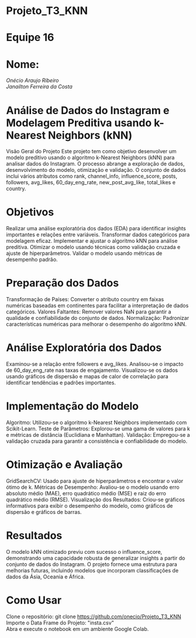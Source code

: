 # Projeto_T3_KNN

# Equipe 16

# Nome:
*Onécio Araujo Ribeiro* \
*Janailton Ferreira da Costa*


# Análise de Dados do Instagram e Modelagem Preditiva usando k-Nearest Neighbors (kNN)
Visão Geral do Projeto
Este projeto tem como objetivo desenvolver um modelo preditivo usando o algoritmo k-Nearest Neighbors (kNN) para analisar dados do Instagram. O processo abrange a exploração de dados, desenvolvimento do modelo, otimização e validação. O conjunto de dados inclui vários atributos como rank, channel_info, influence_score, posts, followers, avg_likes, 60_day_eng_rate, new_post_avg_like, total_likes e country.

# Objetivos
Realizar uma análise exploratória dos dados (EDA) para identificar insights importantes e relações entre variáveis.
Transformar dados categóricos para modelagem eficaz.
Implementar e ajustar o algoritmo kNN para análise preditiva.
Otimizar o modelo usando técnicas como validação cruzada e ajuste de hiperparâmetros.
Validar o modelo usando métricas de desempenho padrão.

# Preparação dos Dados
Transformação de Países: Converter o atributo country em faixas numéricas baseadas em continentes para facilitar a interpretação de dados categóricos.
Valores Faltantes: Remover valores NaN para garantir a qualidade e confiabilidade do conjunto de dados.
Normalização: Padronizar características numéricas para melhorar o desempenho do algoritmo kNN.

# Análise Exploratória dos Dados
Examinou-se a relação entre followers e avg_likes.
Analisou-se o impacto de 60_day_eng_rate nas taxas de engajamento.
Visualizou-se os dados usando gráficos de dispersão e mapas de calor de correlação para identificar tendências e padrões importantes.

# Implementação do Modelo
Algoritmo: Utilizou-se o algoritmo k-Nearest Neighbors implementado com Scikit-Learn.
Teste de Parâmetros: Explorou-se uma gama de valores para k e métricas de distância (Euclidiana e Manhattan).
Validação: Empregou-se a validação cruzada para garantir a consistência e confiabilidade do modelo.

# Otimização e Avaliação
GridSearchCV: Usado para ajuste de hiperparâmetros e encontrar o valor ótimo de k.
Métricas de Desempenho: Avaliou-se o modelo usando erro absoluto médio (MAE), erro quadrático médio (MSE) e raiz do erro quadrático médio (RMSE).
Visualização dos Resultados: Criou-se gráficos informativos para exibir o desempenho do modelo, como gráficos de dispersão e gráficos de barras.

# Resultados
O modelo kNN otimizado previu com sucesso o influence_score, demonstrando uma capacidade robusta de generalizar insights a partir do conjunto de dados do Instagram. O projeto fornece uma estrutura para melhorias futuras, incluindo modelos que incorporam classificações de dados da Ásia, Oceania e África.

# Como Usar
Clone o repositório: git clone https://github.com/onecio/Projeto_T3_KNN \
Importe o Data Frame do Projeto: "insta.csv" \
Abra e execute o notebook em um ambiente Google Colab.
